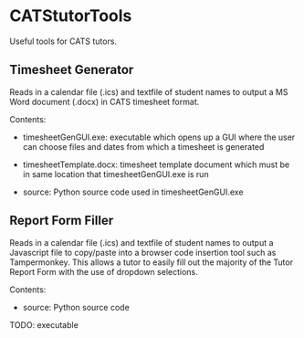 # CATStutorTools
Useful tools for CATS tutors.

## Timesheet Generator
Reads in a calendar file (.ics) and textfile of student names to output a MS Word document (.docx) in CATS timesheet format.

Contents:

- timesheetGenGUI.exe: executable which opens up a GUI where the user can choose files and dates from which a timesheet is generated

- timesheetTemplate.docx: timesheet template document which must be in same location that timesheetGenGUI.exe is run

- source: Python source code used in timesheetGenGUI.exe


## Report Form Filler
Reads in a calendar file (.ics) and textfile of student names to
output a Javascript file to copy/paste into a browser code insertion tool such as
Tampermonkey. This allows a tutor to easily fill out the majority of the Tutor Report 
Form with the use of dropdown selections.

Contents:

- source: Python source code

TODO: executable
